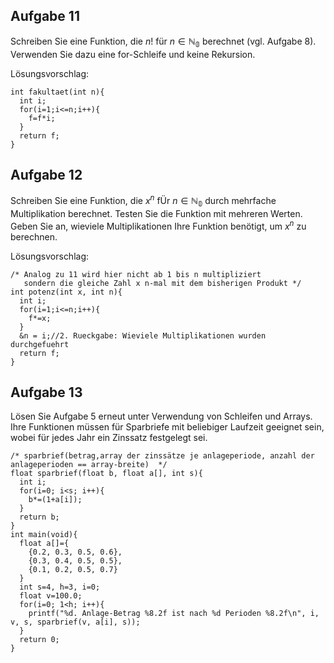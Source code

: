 ## Aufgabe 11

Schreiben Sie eine Funktion, die $n!$ für $n \in \mathbb{N_0}$ berechnet (vgl. Aufgabe 8).
Verwenden Sie dazu eine for-Schleife und keine Rekursion.

Lösungsvorschlag:

    int fakultaet(int n){
      int i;
      for(i=1;i<=n;i++){
        f=f*i;
      }
      return f;
    }

## Aufgabe 12

Schreiben Sie eine Funktion, die
$x^n$ fÜr $n \in \mathbb{N_0}$ durch mehrfache Multiplikation berechnet. Testen
Sie die Funktion mit mehreren Werten. Geben Sie an, wieviele Multiplikationen Ihre Funktion
benötigt, um $x^n$ zu berechnen.

Lösungsvorschlag:

    /* Analog zu 11 wird hier nicht ab 1 bis n multipliziert
       sondern die gleiche Zahl x n-mal mit dem bisherigen Produkt */
    int potenz(int x, int n){
      int i;
      for(i=1;i<=n;i++){
        f*=x;
      }
      &n = i;//2. Rueckgabe: Wieviele Multiplikationen wurden durchgefuehrt
      return f;
    }

## Aufgabe 13

Lösen Sie Aufgabe 5 erneut unter Verwendung von Schleifen und Arrays.
Ihre Funktionen müssen für Sparbriefe mit beliebiger Laufzeit geeignet sein,
wobei für jedes Jahr ein Zinssatz festgelegt sei.

    /* sparbrief(betrag,array der zinssätze je anlageperiode, anzahl der anlageperioden == array-breite)  */
    float sparbrief(float b, float a[], int s){
      int i;
      for(i=0; i<s; i++){
        b*=(1+a[i]);
      }
      return b;
    }
    int main(void){
      float a[]={
        {0.2, 0.3, 0.5, 0.6},
        {0.3, 0.4, 0.5, 0.5},
        {0.1, 0.2, 0.5, 0.7}
      }
      int s=4, h=3, i=0;
      float v=100.0;
      for(i=0; 1<h; i++){
        printf("%d. Anlage-Betrag %8.2f ist nach %d Perioden %8.2f\n", i, v, s, sparbrief(v, a[i], s));
      }
      return 0;
    }
